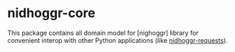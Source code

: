 # nidhoggr-core

This package contains all domain model for [nighoggr] library for
convenient interop with other Python applications (like
[nidhoggr-requests]).

[nidhoggr]: https://pypi.org/project/nidhoggr/
[nidhoggr-requests]: https://pypi.org/project/nidhoggr-requests/
